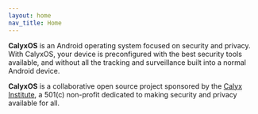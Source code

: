 ```yaml
---
layout: home
nav_title: Home
---
```


<strong>Calyx<span>OS</span></strong> is an Android operating system focused on security and privacy. With CalyxOS, your device is preconfigured with the best security tools available, and without all the tracking and surveillance built into a normal Android device.

<strong>Calyx<span>OS</span></strong> is a collaborative open source project sponsored by the <a href="https://www.calyxinstitute.org">Calyx Institute</a>, a 501(c) non-profit dedicated to making security and privacy available for all.
